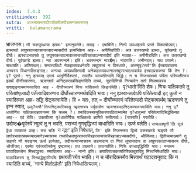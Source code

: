 ```yaml
---
index:  7.4.3
vrittiindex:  392
sutra:  भ्राजभासभाषदीपजीवमीलपीडामन्यतरस्याम्
vritti:  balamanorama 
---
```


भ्राजभास। `णौ चङ्युपधाया ह्यस्वः' इत्यनुवर्तते। तदाह - एषामिति। नित्ये उपधाह्यस्वे प्राप्ते विकल्पोऽयम्। ह्यस्वपक्षे लघुपरकत्वात्सन्वत्त्वादभ्यासदीर्घ इत्यभिप्रेत्य आह-- अपीपिडदिति। अत्र उत्तरखण्डे ह्यस्वः, पूर्वखण्डे तु दीर्घः। ह्यस्वाऽभावपक्षे तु लघुपरकत्वाऽभावात्सन्वत्त्वविरहान्नाऽभ्यासदीर्घ इति मत्वाह-- अपीपीडदिति। अत्र उत्तरखण्डे दीर्घः। पूर्वखण्डे ह्यस्वः। नट अवस्पन्दने। इति। अवस्पन्दनं नाट�म्। नाटयति। अनीनटत्। श्रथ प्रयत्ने। श्राथयति। अशिश्रथत्। सन्वत्त्वविधौ नेकहल्व्यवधनेऽपि लघुपरत्वं न विरुध्यते, अत्स्मृदृ?त्वरे'ति ईत्त्वापवादस्य अत्त्वस्य विधानाल्लिङ्गात्। अन्यथा अपप्रथदित्यादौ अनेकहल्व्यवधानाल्लघुपरत्वाऽभावादेव इत्त्वाऽप्रसक्त्या किं तेन ?। पृ? पूरणे। ननु ह्यस्वात् एवायं धातुर्निर्दिश्यतां, तावतैव पारयतीत्यादि सिद्धेः। न च णिजभावपक्षे परिता परिष्यतीत्यत्र इडर्थं दीर्गोच्चारणम्, ऋदन्तत्वे अनिट्कत्वप्रसिङ्गादिति वाच्यं, चुरादिणिचो नित्यत्वेन ततो णिजभावस्य शशशृङ्गायमाणत्वादित्त आह - दीर्घोच्चारणं णिचः पाक्षिकत्वे लिङ्गमिति। `पृ?धातो'रिति शेषः। णिचः पाक्षिकतवे तु परित#एत्यादौ पर्तेत्यादिवारणाय दीर्घोच्चारणमर्थवदिति भावः। ननु ह्यस्वान्तत्वेऽपि परितेत्यादौ इट् कुतो न स्यादित्यत आह- तद्धि सेट्कत्वायेति। हि = यतः, तत् = दीर्घोच्चारणं परितेत्यादौ सेट्कत्वार्थम् ऋदन्तत्वे तु इण्न स्यात्, `ऊदृ?दन्तै'रित्यनिट्कारिकासु ॠदन्तस्य पर्युदासेन ऋदन्तस्याऽनिट्कत्वावगमादिति भावः। ननु पृ?धातोर्णिचः पाक्षिकत्वज्ञापनस्य किं फलम् ?। श्नाविकरमश्नुविकरणपठिताभ्यामेव पृ?धातुभ्यां परितेत्यादिसिद्धेरित्यत आह-- एवं चेति। उक्तरीत्या पृ?धातोर्णिचः पाक्षिकत्वे ज्ञापिते सतीत्यर्थः। [पारयति] परतीति। `उदोष्ठ�पूर्वस्ये'त्युत्वं तु न भवति, पराभ्यां गुणवृद्धिभ्यां बाधादिति भावः। ऊर्ज बलेति। `सन्वल्लघूनी'ति सूत्रं द्वेधा व्यख्यातं प्राक्। तत्र चङि `न न्द्राः' इति निषेधात्, `जि' इति णिजन्तस्य द्वित्वे उत्तरखण्डे चङ्परे णौ लघोरभावात्प्रथमव्याख्यानेऽभ्यासस्य तथाविधलघुपरकत्वविरहात्सन्वत्त्वविरहान्नाऽभ्यासदीर्घः, और्जिजत्। द्वितीयव्याख्याने तु चङ्परे णौ यदङ्गम् ऊर्ज इत्येतत्, तदीयस्याभ्यासस्य चङमादाय वा णिचं लुप्तमादाय वा लघुपरकत्वाभ्यासस्य दीर्घः, और्जीजत्। एवमेव एवंजातीयकेषु द्रष्टव्यम्। प्रथ प्रख्याने। प्राथयतीति। णिचि उपधावृद्धिरिति भावः। नन्वस्य घाटादिकत्वेन मित्त्वाद्ध्रस्वः स्यादित्यत आह-- नान्ये इति। ज्ञपादिपञ्चकव्यतिरिक्तचुरादिषु मित्त्वनिषेधादिति भावः। घाटादिकस्य तु मित्त्वाद्धेतुमण्णिचि `प्रथयती'त्येव भवति। न च चौरादिकस्यैव मित्त्वार्थं घटादावनुवादः किं न स्यादिति वाच्यं, `नान्ये मितोऽहेतौ' इति निषेधादित्यलम्। 

